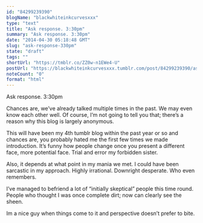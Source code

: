 ```yaml
---
id: "84299239390"
blogName: "blackwhiteinkcurvesxxx"
type: "text"
title: "Ask response. 3:30pm"
summary: "Ask response. 3:30pm"
date: "2014-04-30 05:18:48 GMT"
slug: "ask-response-330pm"
state: "draft"
tags: ""
shortUrl: "https://tmblr.co/ZZ0w-n1EWe4-U"
postUrl: "https://blackwhiteinkcurvesxxx.tumblr.com/post/84299239390/ask-response-330pm"
noteCount: "0"
format: "html"
---
```


Ask response. 3:30pm

Chances are, we’ve already talked multiple times in the past. We may even know each other well. Of course, I’m not going to tell you that; there’s a reason why this blog is largely anonymous. 

This will have been my 4th tumblr blog within the past year or so and chances are, you probably hated me the first few times we made introduction. It’s funny how people change once you present a different face, more potential face. Trial and error my forbidden sister.

Also, it depends at what point in my mania we met. I could have been sarcastic in my approach. Highly irrational. Downright desperate. Who even remembers.

I’ve managed to befriend a lot of “initially skeptical” people this time round. People who thought I was once complete dirt; now can clearly see the sheen.

Im a nice guy when things come to it and perspective doesn’t prefer to bite.
